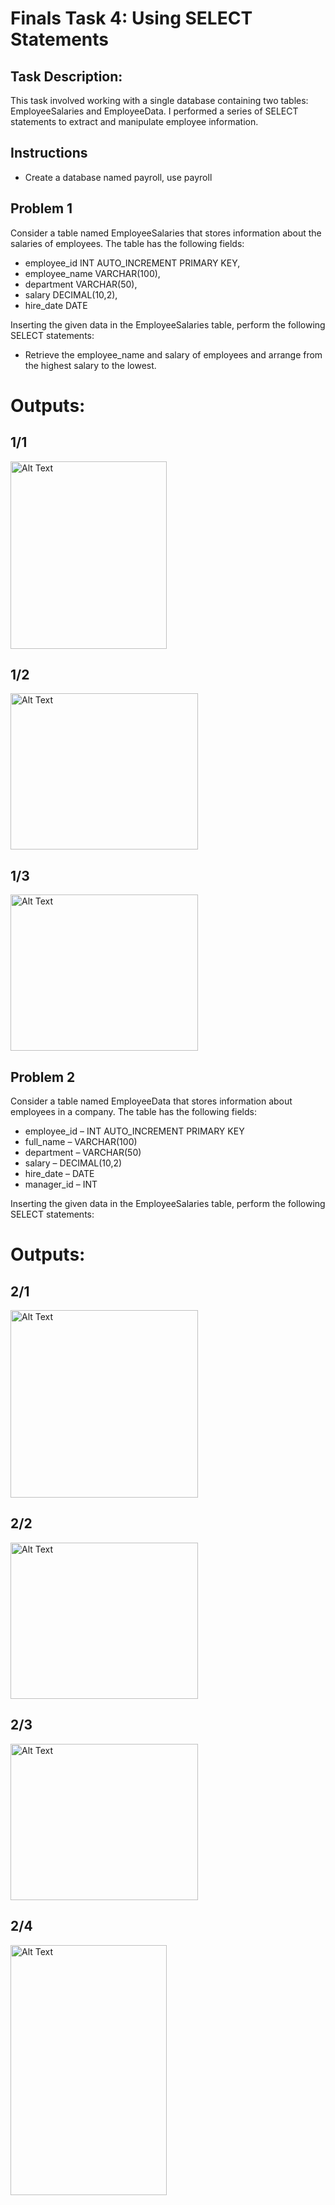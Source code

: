 # Finals Task 4: Using SELECT Statements
## Task Description:
This task involved working with a single database containing two tables: EmployeeSalaries and EmployeeData. I performed a series of SELECT statements to extract and manipulate employee information.

## Instructions
- Create a database named payroll, use payroll

## Problem 1
Consider a table named EmployeeSalaries that stores information about the salaries of employees. The table has the following fields:
- employee_id INT AUTO_INCREMENT PRIMARY KEY,
- employee_name VARCHAR(100),
- department VARCHAR(50),
- salary DECIMAL(10,2),
- hire_date DATE

Inserting the given data in the EmployeeSalaries table, perform the following SELECT statements:
- Retrieve the employee_name and salary of employees and arrange from the highest salary to the lowest.


# Outputs:
## 1/1
<img src="images/1.1.png" alt="Alt Text" width="250" height="300">

## 1/2
<img src="images/1.2.png" alt="Alt Text" width="300" height="250">

## 1/3
<img src="images/1.3.png" alt="Alt Text" width="300" height="250">

## Problem 2
Consider a table named EmployeeData that stores information about employees in a company. The table has the following fields:
- employee_id – INT AUTO_INCREMENT PRIMARY KEY
- full_name – VARCHAR(100)
- department – VARCHAR(50)
- salary – DECIMAL(10,2)
- hire_date – DATE
- manager_id – INT

Inserting the given data in the EmployeeSalaries table, perform the following SELECT statements:


# Outputs:
## 2/1
<img src="images/2.1.png" alt="Alt Text" width="300" height="300">

## 2/2
<img src="images/2.2.png" alt="Alt Text" width="300" height="250">

## 2/3
<img src="images/2.3.png" alt="Alt Text" width="300" height="250">

## 2/4
<img src="images/2.4.png" alt="Alt Text" width="250" height="400">

